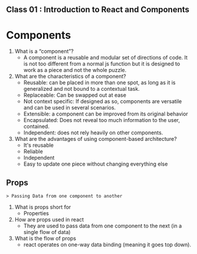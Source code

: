 ## Class 01 : Introduction to React and Components


# Components


1. What is a “component”?
   - A component is a reusable and modular set of directions of code. It is not too different from a normal js function but it is designed to work as a piece and not the whole puzzle.
2. What are the characteristics of a component?
   - Reusable: can be placed in more than one spot, as long as it is generalized and not bound to a contextual task.
   - Replaceable: Can be swapped out at ease
   - Not context specific: If designed as so, components are versatile and can be used in several scenarios.
   - Extensible: a component can be improved from its original behavior 
   - Encapsulated: Does not reveal too much information to the user, contained.
   - Independent: does not rely heavily on other components.
3. What are the advantages of using component-based architecture?
    - It's reusable
    - Reliable
    - Independent
    - Easy to update one piece without changing everything else


## Props
    > Passing Data from one component to another

1. What is props short for
   - Properties
2. How are props used in react
   - They are used to pass data from one component to the next (in a single flow of data)
3. What is the flow of props
   - react operates on one-way data binding (meaning it goes top down).